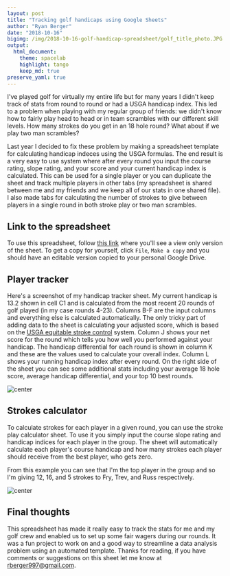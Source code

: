 ```yaml
---
layout: post
title: "Tracking golf handicaps using Google Sheets"
author: "Ryan Berger"
date: "2018-10-16"
bigimg: /img/2018-10-16-golf-handicap-spreadsheet/golf_title_photo.JPG
output: 
  html_document:
    theme: spacelab	
    highlight: tango	
    keep_md: true
preserve_yaml: true
---
```


I've played golf for virtually my entire life but for many years I didn't keep track of stats from round to round or had a USGA handicap index. This led to a problem when playing with my regular group of friends: we didn't know how to fairly play head to head or in team scrambles with our different skill levels. How many strokes do you get in an 18 hole round? What about if we play two man scrambles? 

Last year I decided to fix these problem by making a spreadsheet template for calculating handicap indeces using the USGA formulas. The end result is a very easy to use system where after every round you input the course rating, slope rating, and your score and your current handicap index is calculated. This can be used for a single player or you can duplicate the sheet and track multiple players in other tabs (my spreadsheet is shared between me and my friends and we keep all of our stats in one shared file). I also made tabs for calculating the number of strokes to give between players in a single round in both stroke play or two man scrambles.

## Link to the spreadsheet
To use this spreadsheet, follow [this link](https://docs.google.com/spreadsheets/d/1Eav4Wl_VDD_fktpc4U00SQ70c-6ASHjavbH5ke3PGi0/edit?usp=sharing) where you'll see a view only version of the sheet. To get a copy for yourself, click `File`, `Make a copy` and you should have an editable version copied to your personal Google Drive.

## Player tracker
Here's a screenshot of my handicap tracker sheet. My current handicap is 13.2 shown in cell C1 and is calculated from the most recent 20 rounds of golf played (in my case rounds 4-23). Columns B-F are the input columns and everything else is calculated automatically. The only tricky part of adding data to the sheet is calculating your adjusted score, which is based on the [USGA equitable stroke control](https://www.usga.org/HandicapFAQ/handicap_answer.asp?FAQidx=9) system. Column J shows your net score for the round which tells you how well you performed against your handicap. The handicap differential for each round is shown in column K and these are the values used to calculate your overall index. Column L shows your running handicap index after every round. On the right side of the sheet you can see some additional stats including your average 18 hole score, average handicap differential, and your top 10 best rounds.

![center](https://rberger997.github.io/img/2018-10-16-golf-handicap-spreadsheet/golf_handicap_sheet.png)


## Strokes calculator
To calculate strokes for each player in a given round, you can use the stroke play calculator sheet. To use it you simply input the course slope rating and handicap indices for each player in the group. The sheet will automatically calculate each player's course handicap and how many strokes each player should receive from the best player, who gets zero.

From this example you can see that I'm the top player in the group and so I'm giving 12, 16, and 5 strokes to Fry, Trev, and Russ respectively.

![center](https://rberger997.github.io/img/2018-10-16-golf-handicap-spreadsheet/stroke_calculator.png)


## Final thoughts
This spreadsheet has made it really easy to track the stats for me and my golf crew and enabled us to set up some fair wagers during our rounds. It was a fun project to work on and a good way to streamline a data analysis problem using an automated template. Thanks for reading, if you have comments or suggestions on this sheet let me know at rberger997@gmail.com.
